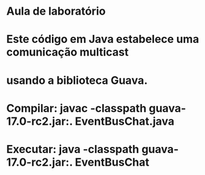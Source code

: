 # Aula de laboratório
# Este código em Java estabelece uma comunicação multicast
# usando a biblioteca Guava.

# Compilar: javac -classpath guava-17.0-rc2.jar:. EventBusChat.java
# Executar: java -classpath guava-17.0-rc2.jar:. EventBusChat